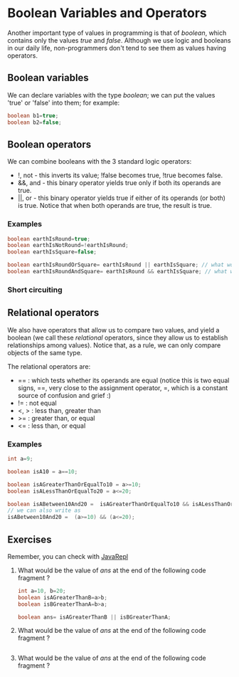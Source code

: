 Boolean Variables and Operators
===

Another important type of values in programming is that of *boolean*, which contains only the values *true* and *false*. Although we use logic and booleans in our daily life, non-programmers don't tend to see them as values having operators.

## Boolean variables

We can declare variables with the type *boolean*; we can put the values 'true' or 'false' into them; for example:
```java
boolean b1=true;
boolean b2=false;
```

## Boolean operators

We can combine booleans with the 3 standard logic operators:
* !, not - this inverts its value; !false becomes true, !true becomes false.
* &&, and - this binary operator yields true only if both its operands are true.
* ||, or - this binary operator yields true if either of its operands (or both) is true. Notice that when both operands are true, the result is true.

### Examples
```java
boolean earthIsRound=true;
boolean earthIsNotRound=!earthIsRound;
boolean earthIsSquare=false;

boolean earthIsRoundOrSquare= earthIsRound || earthIsSquare; // what would be the value ?
boolean earthIsRoundAndSquare= earthIsRound && earthIsSquare; // what would be the value ?
```

### Short circuiting

## Relational operators

We also have operators that allow us to compare two values, and yield a boolean (we call these *relational* operators, since they allow us to establish relationships among values). Notice that, as a rule, we can only compare objects of the same type.

The relational operators are:
+ == : which tests whether its operands are equal (notice this is two equal signs, ==, very close to the assignment operator, =, which is a constant source of confusion and grief :)
+  != : not equal
+ <, > : less than, greater than 
+ \>= : greater than, or equal
+ <= : less than, or equal 

### Examples

```java
int a=9;

boolean isA10 = a==10;

boolean isAGreaterThanOrEqualTo10 = a>=10;
boolean isALessThanOrEqualTo20 = a<=20;

boolean isABetween10And20 =  isAGreaterThanOrEqualTo10 && isALessThanOrEqualTo20;
// we can also write as
isABetween10And20 =  (a>=10) && (a<=20);
```
## Exercises
Remember, you can check with [JavaRepl](http://javarepl.com)
 
1. What would be the value of *ans* at the end of the following code fragment ?
    ```java
    int a=10, b=20;
    boolean isAGreaterThanB=a>b;
    boolean isBGreaterThanA=b>a;
    
    boolean ans= isAGreaterThanB || isBGreaterThanA;    
    ```
 
2. What would be the value of *ans* at the end of the following code fragment ?
    ```java
    
    ```
3. What would be the value of *ans* at the end of the following code fragment ?
    ```java
    
    ```
 